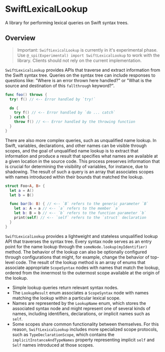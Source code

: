 # SwiftLexicalLookup

A library for performing lexical queries on Swift syntax trees.

## Overview

> Important: `SwiftLexicalLookup` is currently in it's experimental phase. Use `@_spi(Experimental) import SwiftLexicalLookup` to work with the library. Clients should not rely on the current implementation.

`SwiftLexicalLookup` provides APIs that traverse and extract information from the Swift syntax tree. Queries on the syntax tree can include responses to questions like: "Where is an error thrown here handled?" or "What is the source and destination of this `fallthrough` keyword?".

```swift
func foo() throws {
  try! f() // <-- Error handled by `try!`

  do {
    try f() // <-- Error handled by `do ... catch`
  } catch {
    throw f() // <-- Error handled by the throwing function
  }
}
```

There are also more complex queries, such as unqualified name lookup. In Swift, variables, declarations, and other names can be visible through scopes, and the goal of unqualified name lookup is to extract that information and produce a result that specifies what names are available at a given location in the source code. This process preserves information that is crucial for determining the visibility of variables, for instance, due to shadowing. The result of such a query is an array that associates scopes with names introduced within their bounds that matched the lookup.

```swift
struct Foo<A, B> {
  let a = A()
  let b = B()

  func bar(b: B) { // <-- `B` refers to the generic parameter `B`
    let a: A = a // <-- `a` refers to the member `a`
    let b: B = b // <-- `b` refers to the function parameter `b`
    print(self) // <-- `self` refers to the `struct` declaration
  }
}
```

`SwiftLexicalLookup` provides a lightweight and stateless unqualified lookup API that traverses the syntax tree. Every syntax node serves as an entry point for the name lookup through the `someNode.lookup(myIdentifier)` method. The behavior of the lookup can also be optionally configured through configurations that might, for example, change the behavior of top-level code. The result of the lookup method is an array of enums that associate appropriate `ScopeSyntax` nodes with names that match the lookup, ordered from the innermost to the outermost scope available at the origin of the lookup.

* Simple lookup queries return relevant syntax nodes.
* The `LookupResult` enum associates a `ScopeSyntax` node with names matching the lookup within a particular lexical scope.
* Names are represented by the `LookupName` enum, which stores the associated syntax node and might represent one of several kinds of names, including identifiers, declarations, or implicit names such as `self`.
* Some scopes share common functionality between themselves. For this reason, `SwiftLexicalLookup` includes more specialized scope protocols, such as `TypeDeclarationScope`, which contains the `implicitInstanceAndTypeNames` property representing implicit `self` and `Self` names introduced at those scopes.
